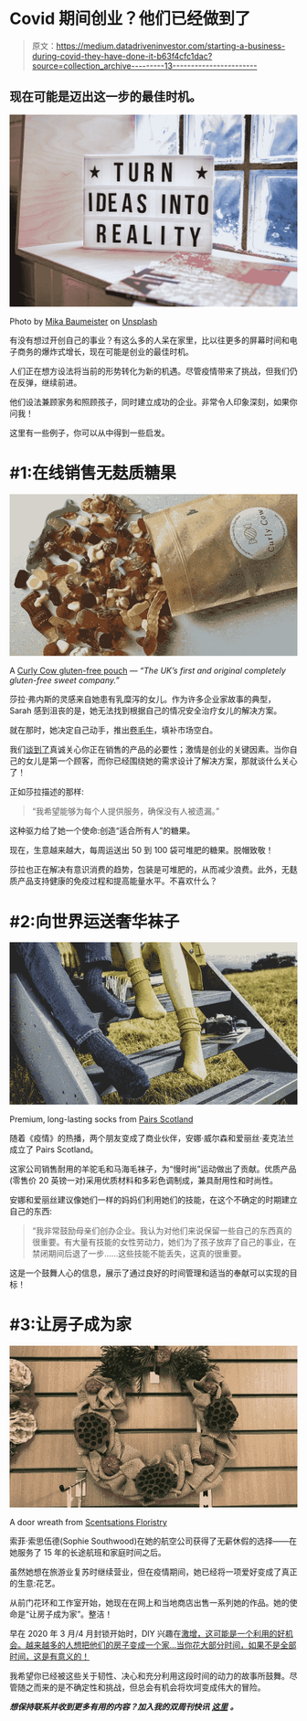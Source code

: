 # Covid 期间创业？他们已经做到了

> 原文：<https://medium.datadriveninvestor.com/starting-a-business-during-covid-they-have-done-it-b63f4cfc1dac?source=collection_archive---------13----------------------->

## 现在可能是迈出这一步的最佳时机。

![](img/ae70aa7d7e933a8e95b9ed932e4bd9f5.png)

Photo by [Mika Baumeister](https://unsplash.com/@mbaumi?utm_source=medium&utm_medium=referral) on [Unsplash](https://unsplash.com?utm_source=medium&utm_medium=referral)

有没有想过开创自己的事业？有这么多的人呆在家里，比以往更多的屏幕时间和电子商务的爆炸式增长，现在可能是创业的最佳时机。

人们正在想方设法将当前的形势转化为新的机遇。尽管疫情带来了挑战，但我们仍在反弹，继续前进。

他们设法兼顾家务和照顾孩子，同时建立成功的企业。非常令人印象深刻，如果你问我！

这里有一些例子，你可以从中得到一些启发。

# #1:在线销售无麸质糖果

![](img/81b15c7109bc0c5d6898c7174599deb0.png)

A [Curly Cow gluten-free pouch](https://www.bbc.co.uk/news/business-54527193) — *“The UK’s first and original completely gluten-free sweet company.”*

莎拉·弗内斯的灵感来自她患有乳糜泻的女儿。作为许多企业家故事的典型，Sarah 感到沮丧的是，她无法找到根据自己的情况安全治疗女儿的解决方案。

就在那时，她决定自己动手，推出[卷毛牛](https://www.curlycow.co.uk/)，填补市场空白。

我们[谈到了](https://clementbourcart.medium.com/steal-this-template-to-choose-the-right-business-idea-8cf79602530d#39f0)真诚关心你正在销售的产品的必要性；激情是创业的关键因素。当你自己的女儿是第一个顾客，而你已经围绕她的需求设计了解决方案，那就谈什么关心了！

正如莎拉描述的那样:

> “我希望能够为每个人提供服务，确保没有人被遗漏。”

这种驱力给了她一个使命:创造“适合所有人”的糖果。

现在，生意越来越大，每周运送出 50 到 100 袋可堆肥的糖果。脱帽致敬！

莎拉也正在解决有意识消费的趋势，包装是可堆肥的，从而减少浪费。此外，无麸质产品支持健康的免疫过程和提高能量水平。不喜欢什么？

# #2:向世界运送奢华袜子

![](img/d776b8e5a829282da790c41cd10447d7.png)

Premium, long-lasting socks from [Pairs Scotland](https://www.pairs-scotland.co.uk/)

随着《疫情》的热播，两个朋友变成了商业伙伴，安娜·威尔森和爱丽丝·麦克法兰成立了 Pairs Scotland。

这家公司销售耐用的羊驼毛和马海毛袜子，为“慢时尚”运动做出了贡献。优质产品(零售价 20 英镑一对)采用优质材料和多彩色调制成，兼具耐用性和时尚性。

安娜和爱丽丝建议像她们一样的妈妈们利用她们的技能，在这个不确定的时期建立自己的东西:

> “我非常鼓励母亲们创办企业。我认为对他们来说保留一些自己的东西真的很重要。有大量有技能的女性劳动力，她们为了孩子放弃了自己的事业，在禁闭期间后退了一步……这些技能不能丢失，这真的很重要。

这是一个鼓舞人心的信息，展示了通过良好的时间管理和适当的奉献可以实现的目标！

# #3:让房子成为家

![](img/ad45dca5bb8cd6d1f7263a3636b414b2.png)

A door wreath from [Scentsations Floristry](https://www.scentsationsfloristry.com/)

索菲·索思伍德(Sophie Southwood)在她的航空公司获得了无薪休假的选择——在她服务了 15 年的长途航班和家庭时间之后。

虽然她想在旅游业复苏时继续营业，但在疫情期间，她已经将一项爱好变成了真正的生意:花艺。

从前门花环和工作室开始，她现在在网上和当地商店出售一系列她的作品。她的使命是“让房子成为家”。整洁！

早在 2020 年 3 月/4 月封锁开始时，DIY 兴趣在[激增，这可能是一个利用的好机会。越来越多的人想把他们的房子变成一个家…当你花大部分时间，如果不是全部时间，这是有意义的！](https://trends.google.com/trends/explore?date=today%205-y&q=DIY)

我希望你已经被这些关于韧性、决心和充分利用这段时间的动力的故事所鼓舞。尽管随之而来的是不确定性和挑战，但总会有机会将坎坷变成伟大的冒险。

***想保持联系并收到更多有用的内容？加入我的双周刊快讯*** [***这里***](https://clementdbourcart.typeform.com/to/iqdgd8oU) ***。***